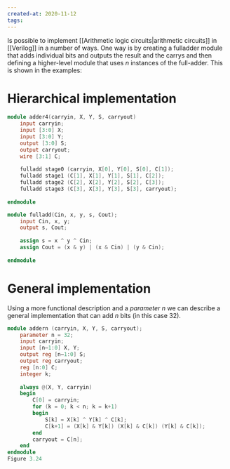 ```yaml
---
created-at: 2020-11-12
tags:
---
```

Is possible to implement [[Arithmetic logic circuits|arithmetic circuits]] in [[Verilog]] in a number of ways. One way is by creating a fulladder module that adds individual bits and outputs the result and the carrys and then defining a higher-level module that uses *n* instances of the full-adder. This is shown in the examples:

# Hierarchical implementation
```verilog
module adder4(carryin, X, Y, S, carryout)
	input carryin;
	input [3:0] X;
	input [3:0] Y;
	output [3:0] S;
	output carryout;
	wire [3:1] C;
	
	fulladd stage0 (carryin, X[0], Y[0], S[0], C[1]);
	fulladd stage1 (C[1], X[1], Y[1], S[1], C[2]);
	fulladd stage2 (C[2], X[2], Y[2], S[2], C[3]);
	fulladd stage3 (C[3], X[3], Y[3], S[3], carryout);
	
endmodule

module fulladd(Cin, x, y, s, Cout);
	input Cin, x, y;
	output s, Cout;
	
	assign s = x ^ y ^ Cin;
	assign Cout = (x & y) | (x & Cin) | (y & Cin);
	
endmodule
```

# General implementation
Using a more functional description and a *parameter n* we can describe a general implementation that can add *n* bits (in this case 32).
```verilog
module addern (carryin, X, Y, S, carryout);
	parameter n = 32;
	input carryin;
	input [n–1:0] X, Y;
	output reg [n–1:0] S;
	output reg carryout;
	reg [n:0] C;
	integer k;
	
	always @(X, Y, carryin)
	begin
		C[0] = carryin;
		for (k = 0; k < n; k = k+1)
		begin
			S[k] = X[k] ^ Y[k] ^ C[k];
			C[k+1] = (X[k] & Y[k]) (X[k] & C[k]) (Y[k] & C[k]);
		end
		carryout = C[n];
	end
endmodule
Figure 3.24
```